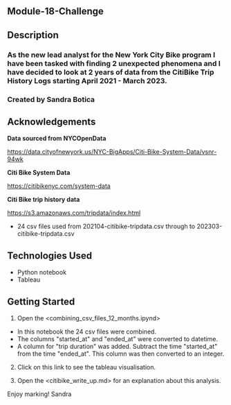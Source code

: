 ## Module-18-Challenge

## Description

### As the new lead analyst for the New York City Bike program I have been tasked with finding 2 unexpected phenomena and I have decided to look at 2 years of data from the CitiBike Trip History Logs starting April 2021 - March 2023.

### Created by Sandra Botica

## Acknowledgements

**Data sourced from NYCOpenData**

https://data.cityofnewyork.us/NYC-BigApps/Citi-Bike-System-Data/vsnr-94wk

**Citi Bike System Data**

https://citibikenyc.com/system-data

**Citi Bike trip history data**

https://s3.amazonaws.com/tripdata/index.html

 - 24 csv files used from 202104-citibike-tripdata.csv through to 202303-citibike-tripdata.csv 


## Technologies Used

 - Python notebook
 - Tableau

## Getting Started

1. Open the <combining_csv_files_12_months.ipynd>
 - In this notebook the 24 csv files were combined.
 - The columns "started_at" and "ended_at" were converted to datetime.
 - A column for "trip duration" was added. Subtract the time "started_at" from the time "ended_at". This column was then converted to an integer.

2. Click on this link to see the tableau visualisation.

3. Open the <citibike_write_up.md> for an explanation about this analysis.

Enjoy marking!
Sandra
